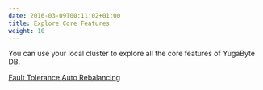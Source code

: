 ```yaml
---
date: 2016-03-09T00:11:02+01:00
title: Explore Core Features
weight: 10
---
```


 You can use your local cluster to explore all the core features of YugaByte DB.

<a class="section-link" href="/explore/fault-tolerance">
  <i class="fa fa-handshake-o" aria-hidden="true"></i>
  Fault Tolerance
</a>

<a class="section-link" href="/explore/auto-rebalancing">
  <i class="fa fa-balance-scale" aria-hidden="true"></i>
  Auto Rebalancing
 </a>
